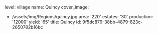 level: village
name: Quincy
cover_image:
  - /assets/img/Regions/quincy.jpg
area: '220'
estates: '30'
production: '12000'
yield: '65'
title: Quincy
id: 9f5dc879-38bb-4879-823c-2650782b16bc
